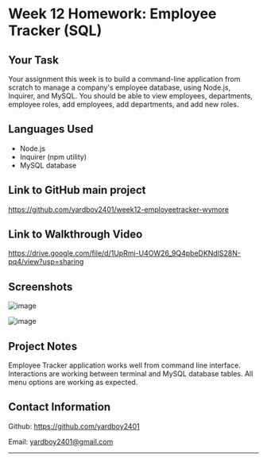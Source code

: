 # Week 12 Homework: Employee Tracker (SQL)

## Your Task

Your assignment this week is to build a command-line application from scratch to manage a company's employee database, using Node.js, Inquirer, and MySQL. You should be able to view employees, departments, employee roles, add employees, add departments, and add new roles.

## Languages Used

- Node.js
- Inquirer (npm utility)
- MySQL database

## Link to GitHub main project
https://github.com/yardboy2401/week12-employeetracker-wymore

## Link to Walkthrough Video
https://drive.google.com/file/d/1UpRmj-U4OW26_9Q4pbeDKNdlS28N-pq4/view?usp=sharing

## Screenshots
![image](https://user-images.githubusercontent.com/85953688/145526007-da0da18b-0294-489b-b7dd-0b3d3f44ba82.png)

![image](https://user-images.githubusercontent.com/85953688/145526037-7f882733-7e7c-4ce0-aec0-c2e0336d43d4.png)

## Project Notes
Employee Tracker application works well from command line interface. Interactions are working between terminal and MySQL database tables. All menu options are working as expected.

## Contact Information
Github: https://github.com/yardboy2401

Email: yardboy2401@gmail.com

- - - -
